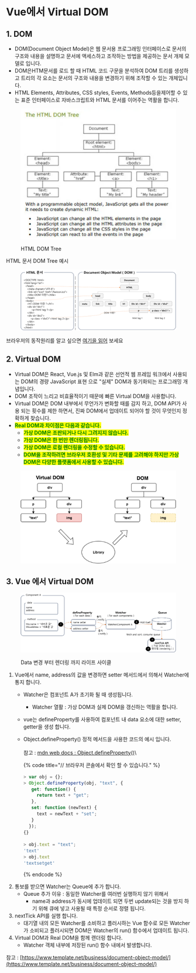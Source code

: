 # Vue에서  Virtual DOM

## 1. DOM

* DOM(Document Object Model)은 웹 문서용 프로그래밍 인터페이스로 문서의 구조와 내용을 설명하고 문서에 액세스하고 조작하는 방법을 제공하는 문서 개체 모델로 입니다. &#x20;
* DOM은HTM문서를 로드 할 때 HTML 코드 구문을 분석하여  DOM 트리를 생성하고 트리의 각 요소는 문서의 구조와 내용을 변경하기 위해 조작할 수 있는 개체입니다.
* HTML Elements, Attributes, CSS styles, Events, Methods등을제어할 수 있는 표준 인터페이스로 자바스크립트와 HTML 문서를 이어주는 역활을 합니다.

<figure><img src="../../.gitbook/assets/image (13).png" alt=""><figcaption><p>HTML DOM  Tree</p></figcaption></figure>

HTML 문서 DOM Tree 예시

<figure><img src="../../.gitbook/assets/image (18).png" alt=""><figcaption></figcaption></figure>

브라우저의 동작원리를 알고 싶으면 [여기을 읽어](https://d2.naver.com/helloworld/59361) 보세요

## 2. Virtual DOM

* Virtual DOM은 React, Vue.js 및 Elm과 같은 선언적 웹 프레임 워크에서 사용되는 DOM의 경량 JavaScript 표현 으로 "실제" DOM과 동기화되는 프로그래밍 개념입니다.
* DOM 조작이 느리고 비효율적이기 때문에 빠른 Virtual DOM을 사용합니다.&#x20;
* Virtual DOM은 DOM 내부에서 무언가가 변화할 때를 감지 하고, DOM API가 사용 되는 횟수를 제한 하면서, 진짜 DOM에서 업데이트 되어야 할 것이 무엇인지 정확하게 찾습니다.&#x20;
* <mark style="color:green;">**Real DOM과  차이점은 다음과 같습니다.**</mark>
  * <mark style="color:green;">**가상 DOM은 조판되거나 다시 그려지지 않습니다.**</mark>
  * <mark style="color:green;">**가상 DOM은 한 번만 렌더링됩니다.**</mark>
  * <mark style="color:green;">**가상 DOM은 로컬 렌더링을 수정할 수 있습니다.**</mark>
  * <mark style="color:green;">**DOM을 조작하려면 브라우저 호환성 및 기타 문제를 고려해야 하지만 가상 DOM은 다양한 플랫폼에서 사용할 수 있습니다.**</mark>

<figure><img src="../../.gitbook/assets/image (15).png" alt=""><figcaption></figcaption></figure>

## 3. Vue 에서 Virtual DOM

<figure><img src="../../.gitbook/assets/image (12).png" alt=""><figcaption><p>Data 변경 부터 렌더링 까지 라이프 사이클</p></figcaption></figure>

1. Vue에서 name, address의 값을 변경하면 setter 메서드에서 의해서 Watcher에 통지 합니다.
   * Watcher은 컴포넌트 A가 초기화 될 때 생성됩니다.
     * Watcher 열활 : 가상 DOM과 실제 DOM을 갱신하는 역활을 합니다.
   * vue는 defineProperty를 사용하여 컴포넌트 내 data 요소에 대한 setter, getter을 생성  합니다.
   *   Object.defineProperty() 정적 메서드을 사용한 코드의 예시 입니다.\
       \
       참고 : [mdn web docs : Object.defineProperty()](https://developer.mozilla.org/ko/docs/Web/JavaScript/Reference/Global\_Objects/Object/defineProperty)\


       {% code title="// 브라우저 콘솔에서 확인 할 수 있습니다." %}
       ```javascript
       > var obj = {}; 
       > Object.defineProperty(obj, "text", {
          get: function() {
            return text + "get";
          },
          set: function (newText) {
            text = newText + "set";
          }
         });
       {}

       > obj.text = "text";
       'text'
       > obj.text
       'textsetget'
       ```
       {% endcode %}
2. 통보를 받으면 Watcher는 Queue에 추가 합니다.
   * Queue 추가  이유 :  동일한 Watcher를 여러번 실행하지 않기 위해서
     * name과 address가 동시에 업데이트 되면 두번 update되는 것을 방지 하기 위해  큐에 넣고 사용될 때 특정 순서로 정렬 됩니다.
3. nextTick API를 실행 합니다.
   * 대기열 내의 모든 Watcher를 소비하고 플러시하는 Vue 함수로 모든 Watcher가 소비되고 플러시되면 DOM은 Watcher의 run() 함수에서 업데이트 됩니다.
4. Virtual DOM과 Real  DOM을 함께 랜더링 합니다.
   * Watcher 객체 내부에 저장된 run() 함수 내에서 발생합니다.





참고 : [https://www.template.net/business/document-object-model/](https://www.template.net/business/document-object-model/)

